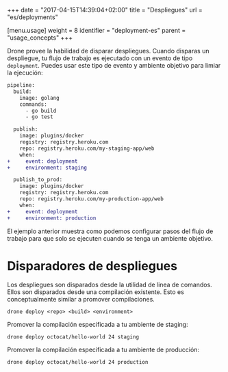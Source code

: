 +++
date = "2017-04-15T14:39:04+02:00"
title = "Despliegues"
url = "es/deployments"

[menu.usage]
  weight = 8
  identifier = "deployment-es"
  parent = "usage_concepts"
+++

Drone provee la habilidad de disparar despliegues. Cuando disparas un despliegue, tu flujo de trabajo es ejecutado con un evento de tipo `deployment`. Puedes usar este tipo de evento y ambiente objetivo para limiar la ejecución:

```diff
pipeline:
  build:
    image: golang
    commands:
      - go build
      - go test

  publish:
    image: plugins/docker
    registry: registry.heroku.com
    repo: registry.heroku.com/my-staging-app/web
    when:
+     event: deployment
+     environment: staging

  publish_to_prod:
    image: plugins/docker
    registry: registry.heroku.com
    repo: registry.heroku.com/my-production-app/web
    when:
+     event: deployment
+     environment: production
```

El ejemplo anterior muestra como podemos configurar pasos del flujo de trabajo para que solo se ejecuten cuando se tenga un ambiente objetivo.

# Disparadores de despliegues

Los despliegues son disparados desde la utilidad de linea de comandos. Ellos son disparados desde una compilación existente. Esto es conceptualmente similar a promover compilaciones.

```text
drone deploy <repo> <build> <environment>
```

Promover la compilación especificada a tu ambiente de staging:

```text
drone deploy octocat/hello-world 24 staging
```

Promover la compilación especificada a tu ambiente de producción:

```text
drone deploy octocat/hello-world 24 production
```
